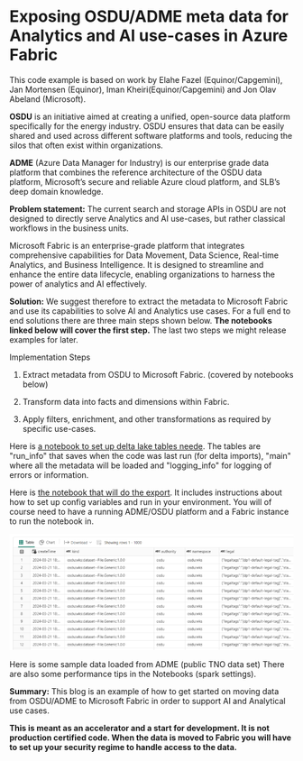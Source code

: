  
# Exposing OSDU/ADME meta data for Analytics and AI use-cases in Azure Fabric

This code example is based on work by Elahe Fazel (Equinor/Capgemini), Jan Mortensen (Equinor), Iman Kheiri(Equinor/Capgemini) and Jon Olav Abeland (Microsoft). 

**OSDU** is an initiative aimed at creating a unified, open-source data platform specifically for the energy industry. OSDU ensures that data can be easily shared and used across different software platforms and tools, reducing the silos that often exist within organizations. 

**ADME** (Azure Data Manager for Industry) is our enterprise grade data platform that combines the reference architecture of the OSDU data platform, Microsoft’s secure and reliable Azure cloud platform, and SLB’s deep domain knowledge.

**Problem statement:** The current search and storage APIs in OSDU are not designed to directly serve Analytics and AI use-cases, but rather classical workflows in the business units.

Microsoft Fabric is an enterprise-grade platform that integrates comprehensive capabilities for Data Movement, Data Science, Real-time Analytics, and Business Intelligence. It is designed to streamline and enhance the entire data lifecycle, enabling organizations to harness the power of analytics and AI effectively.

**Solution:** We suggest therefore to extract the metadata to Microsoft Fabric and use its capabilities to solve AI and Analytics use cases. For a full end to end solutions there are three main steps shown below. **The notebooks linked below will cover the first step.** The last two steps we might release examples for later.

Implementation Steps

1. Extract metadata from OSDU to Microsoft Fabric. (covered by notebooks below)

2. Transform data into facts and dimensions within Fabric.

3. Apply filters, enrichment, and other transformations as required by specific use-cases.

Here is [a notebook to set up delta lake tables neede](/code/ADME_Setup.ipynb). The tables are "run_info" that saves when the code was last run (for delta imports), "main" where all the metadata will be loaded and "logging_info" for logging of errors or information.

Here is [the notebook that will do the export](/code/Fabric_Delta_Export.ipynb). It includes instructions about how to set up config variables and run in your environment. You will of course need to have a running ADME/OSDU platform and a Fabric instance to run the notebook in.


![alt text](images/example_data.png)

Here is some sample data loaded from ADME (public TNO data set)
There are also some performance tips in the Notebooks (spark settings). 

**Summary:** This blog is an example of how to get started on moving data from OSDU/ADME to Microsoft Fabric in order to support AI and Analytical use cases.

**This is meant as an accelerator and a start for development. It is not production certified code. When the data is moved to Fabric you will have to set up your security regime to handle access to the data.** 

